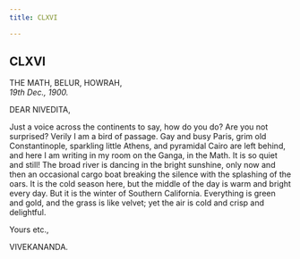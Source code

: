 ```yaml
---
title: CLXVI

---
```





  

  


## CLXVI

THE MATH, BELUR, HOWRAH,  
*19th Dec., 1900.*

DEAR NIVEDITA,

Just a voice across the continents to say, how do you do? Are you not
surprised? Verily I am a bird of passage. Gay and busy Paris, grim old
Constantinople, sparkling little Athens, and pyramidal Cairo are left
behind, and here I am writing in my room on the Ganga, in the Math. It
is so quiet and still! The broad river is dancing in the bright
sunshine, only now and then an occasional cargo boat breaking the
silence with the splashing of the oars. It is the cold season here, but
the middle of the day is warm and bright every day. But it is the winter
of Southern California. Everything is green and gold, and the grass is
like velvet; yet the air is cold and crisp and delightful. 

Yours etc.,

VIVEKANANDA.



